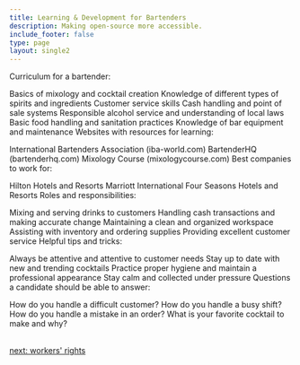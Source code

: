 ```yaml
---
title: Learning & Development for Bartenders
description: Making open-source more accessible.
include_footer: false
type: page
layout: single2
---
```


<p>
Curriculum for a bartender:

Basics of mixology and cocktail creation
Knowledge of different types of spirits and ingredients
Customer service skills
Cash handling and point of sale systems
Responsible alcohol service and understanding of local laws
Basic food handling and sanitation practices
Knowledge of bar equipment and maintenance
Websites with resources for learning:

International Bartenders Association (iba-world.com)
BartenderHQ (bartenderhq.com)
Mixology Course (mixologycourse.com)
Best companies to work for:

Hilton Hotels and Resorts
Marriott International
Four Seasons Hotels and Resorts
Roles and responsibilities:

Mixing and serving drinks to customers
Handling cash transactions and making accurate change
Maintaining a clean and organized workspace
Assisting with inventory and ordering supplies
Providing excellent customer service
Helpful tips and tricks:

Always be attentive and attentive to customer needs
Stay up to date with new and trending cocktails
Practice proper hygiene and maintain a professional appearance
Stay calm and collected under pressure
Questions a candidate should be able to answer:

How do you handle a difficult customer?
How do you handle a busy shift?
How do you handle a mistake in an order?
What is your favorite cocktail to make and why?

<br>
<a href="https://workdojos.com/bartenders/rights">next: workers' rights</a>
</p>